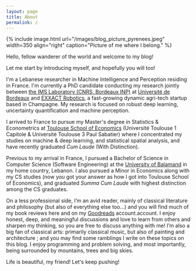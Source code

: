 ```yaml
---
layout: page
title: About
permalink: /
---
```


{% include image.html url="/images/blog_picture_pyrenees.jpeg" width=350 align="right" caption="Picture of me where I belong." %}

Hello, fellow wanderer of the world and welcome to my blog! 

Let me start by introducing myself, and hopefully you will too! 

I'm a Lebanese researcher in Machine Intelligence and Perception residing in France. I'm currently a PhD candidate conducting my research jointly between
[the IMS Laboratory (CNRS, Bordeaux INP)](https://www.ims-bordeaux.fr/en/72-en/extranet-en/125-accueil)
at [Université de Bordeaux](https://www.u-bordeaux.fr/) and [EXXACT Robotics](https://exxact-robotics.com/en/), a fast-growing dynamic agri-tech startup based in Champagne. My research is focused on robust deep learning, uncertainty quantification and machine perception.

I arrived to France to pursue my Master's degree in Statistics & Econometrics at [Toulouse School of Economics](https://www.tse-fr.eu/) (Université Toulouse 1 Capitole & 
Université Toulouse 3 Paul Sabatier) where I concentrated my studies on machine & deep learning, and statistical spatial analysis, and have recently graduated *Cum Laude* (With Distinction).

Previous to my arrival in France, I pursued a Bachelor of Science in Computer Science (Software Engineering) at the 
[University of Balamand](http://www.balamand.edu.lb/home/Pages/default.aspx) in my home country, Lebanon. I also pursued 
a Minor in Economics along with my CS studies (now you got your answer as how I got into Toulouse School of Economics),
and graduated *Summa Cum Laude* with highest distinction among the CS graduates.

On a less professional side, I’m an avid reader, mainly of classical literature and philosophy (but also of everything else too…) and you will
find much of my book reviews here and on my [Goodreads](https://www.goodreads.com/paulmelki) account.account. I enjoy honest, deep, and meaningful discussions and love to learn from others and sharpen my thinking, so you are free to discuss anything with me! I’m also a big fan of classical arts:
primarily classical music, but also of painting and architecture ; and you may find some ramblings I write on these topics on this blog. 
I enjoy programming and problem solving, and most importantly, being surrounded by mountains, trees and big skies. 

Life is beautiful, my friend! Let's keep pushing! 